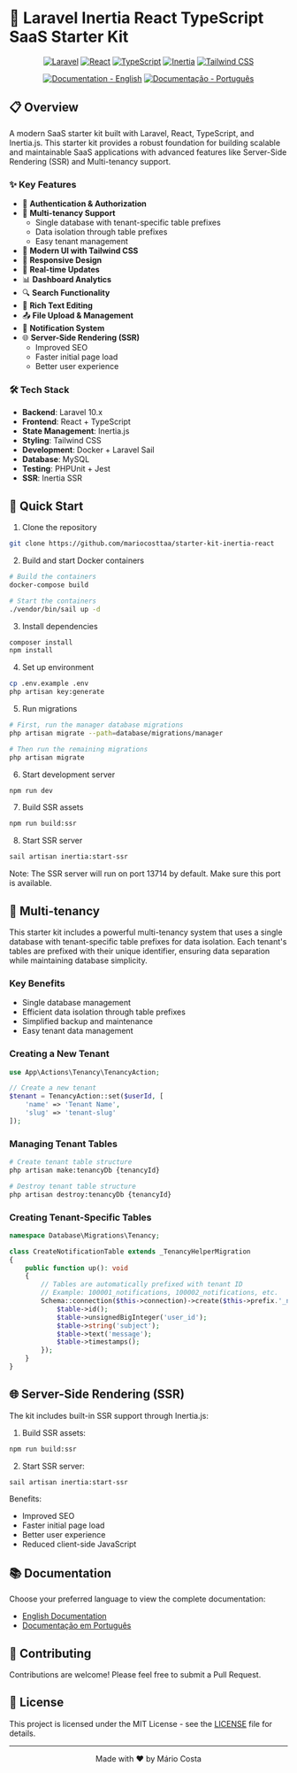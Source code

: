 # 🚀 Laravel Inertia React TypeScript SaaS Starter Kit

<div align="center">

[![Laravel](https://img.shields.io/badge/Laravel-FF2D20?style=for-the-badge&logo=laravel&logoColor=white)](https://laravel.com)
[![React](https://img.shields.io/badge/React-20232A?style=for-the-badge&logo=react&logoColor=61DAFB)](https://reactjs.org)
[![TypeScript](https://img.shields.io/badge/TypeScript-007ACC?style=for-the-badge&logo=typescript&logoColor=white)](https://www.typescriptlang.org)
[![Inertia](https://img.shields.io/badge/Inertia-000000?style=for-the-badge&logo=inertia&logoColor=white)](https://inertiajs.com)
[![Tailwind CSS](https://img.shields.io/badge/Tailwind_CSS-38B2AC?style=for-the-badge&logo=tailwind-css&logoColor=white)](https://tailwindcss.com)

[![Documentation - English](https://img.shields.io/badge/Documentation-English-blue?style=for-the-badge)](documentation/en/01-system-overview.md)
[![Documentação - Português](https://img.shields.io/badge/Documentação-Português-green?style=for-the-badge)](documentation/pt/01-visao-geral-do-sistema.md)

</div>

## 📋 Overview

A modern SaaS starter kit built with Laravel, React, TypeScript, and Inertia.js. This starter kit provides a robust foundation for building scalable and maintainable SaaS applications with advanced features like Server-Side Rendering (SSR) and Multi-tenancy support.

### ✨ Key Features

- 🔐 **Authentication & Authorization**
- 👥 **Multi-tenancy Support**
  - Single database with tenant-specific table prefixes
  - Data isolation through table prefixes
  - Easy tenant management
- 🎨 **Modern UI with Tailwind CSS**
- 📱 **Responsive Design**
- 🔄 **Real-time Updates**
- 📊 **Dashboard Analytics**
- 🔍 **Search Functionality**
- 📝 **Rich Text Editing**
- 📤 **File Upload & Management**
- 🔔 **Notification System**
- 🌐 **Server-Side Rendering (SSR)**
  - Improved SEO
  - Faster initial page load
  - Better user experience

### 🛠️ Tech Stack

- **Backend**: Laravel 10.x
- **Frontend**: React + TypeScript
- **State Management**: Inertia.js
- **Styling**: Tailwind CSS
- **Development**: Docker + Laravel Sail
- **Database**: MySQL
- **Testing**: PHPUnit + Jest
- **SSR**: Inertia SSR

## 🚀 Quick Start

1. Clone the repository

```bash
git clone https://github.com/mariocosttaa/starter-kit-inertia-react
```

2. Build and start Docker containers

```bash
# Build the containers
docker-compose build

# Start the containers
./vendor/bin/sail up -d
```

3. Install dependencies

```bash
composer install
npm install
```

4. Set up environment

```bash
cp .env.example .env
php artisan key:generate
```

5. Run migrations

```bash
# First, run the manager database migrations
php artisan migrate --path=database/migrations/manager

# Then run the remaining migrations
php artisan migrate
```

6. Start development server

```bash
npm run dev
```

7. Build SSR assets

```bash
npm run build:ssr
```

8. Start SSR server

```bash
sail artisan inertia:start-ssr
```

Note: The SSR server will run on port 13714 by default. Make sure this port is available.

## 🏢 Multi-tenancy

This starter kit includes a powerful multi-tenancy system that uses a single database with tenant-specific table prefixes for data isolation. Each tenant's tables are prefixed with their unique identifier, ensuring data separation while maintaining database simplicity.

### Key Benefits
- Single database management
- Efficient data isolation through table prefixes
- Simplified backup and maintenance
- Easy tenant data management

### Creating a New Tenant

```php
use App\Actions\Tenancy\TenancyAction;

// Create a new tenant
$tenant = TenancyAction::set($userId, [
    'name' => 'Tenant Name',
    'slug' => 'tenant-slug'
]);
```

### Managing Tenant Tables

```bash
# Create tenant table structure
php artisan make:tenancyDb {tenancyId}

# Destroy tenant table structure
php artisan destroy:tenancyDb {tenancyId}
```

### Creating Tenant-Specific Tables

```php
namespace Database\Migrations\Tenancy;

class CreateNotificationTable extends _TenancyHelperMigration
{
    public function up(): void
    {
        // Tables are automatically prefixed with tenant ID
        // Example: 100001_notifications, 100002_notifications, etc.
        Schema::connection($this->connection)->create($this->prefix.'_notifications', function (Blueprint $table) {
            $table->id();
            $table->unsignedBigInteger('user_id');
            $table->string('subject');
            $table->text('message');
            $table->timestamps();
        });
    }
}
```

## 🌐 Server-Side Rendering (SSR)

The kit includes built-in SSR support through Inertia.js:

1. Build SSR assets:
```bash
npm run build:ssr
```

2. Start SSR server:
```bash
sail artisan inertia:start-ssr
```

Benefits:
- Improved SEO
- Faster initial page load
- Better user experience
- Reduced client-side JavaScript

## 📚 Documentation

Choose your preferred language to view the complete documentation:

- [English Documentation](documentation/en/01-system-overview.md)
- [Documentação em Português](documentation/pt/01-visao-geral-do-sistema.md)

## 🤝 Contributing

Contributions are welcome! Please feel free to submit a Pull Request.

## 📄 License

This project is licensed under the MIT License - see the [LICENSE](LICENSE) file for details.

---

<div align="center">
Made with ❤️ by Mário Costa
</div>
